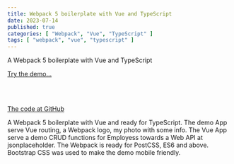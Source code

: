 ```yaml
---
title: Webpack 5 boilerplate with Vue and TypeScript
date: 2023-07-14
published: true
categories: [ "Webpack", "Vue", "TypeScript" ]
tags: [ "webpack", "vue", "typescript" ]
---
```



A Webpack 5 boilerplate with Vue and TypeScript

<a href="https://webpack5vuetypescript.persteenolsen.com/" target="_blank">Try the demo...</a>

<br /><br />

<a href="https://github.com/persteenolsen/webpack-5-vue-typescript-boilerplate" target="_blank">The code at GitHub</a>

A Webpack 5 boilerplate with Vue and ready for TypeScript. The demo App serve Vue routing, a Webpack logo, my photo with some info. The Vue App serve a demo CRUD functions for Employess towards a Web API at jsonplaceholder. The Webpack is ready for PostCSS, ES6 and above. Bootstrap CSS was used to make the demo mobile friendly.
